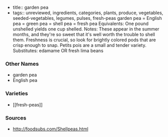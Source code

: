 - title:: garden pea
- tags:: unreviewed, ingredients, categories, plants, produce, vegetables, seeded-vegetables, legumes, pulses, fresh-peas
garden pea = English pea = green pea = shell pea = fresh pea Equivalents: One pound unshelled yields one cup shelled. Notes: These appear in the summer months, and they're so sweet that it's well worth the trouble to shell them. Freshness is crucial, so look for brightly colored pods that are crisp enough to snap. Petits pois are a small and tender variety. Substitutes: edamame OR fresh lima beans

### Other Names

* garden pea
* English pea

### Varieties

* [[fresh-peas]]

### Sources
* http://foodsubs.com/Shellpeas.html
